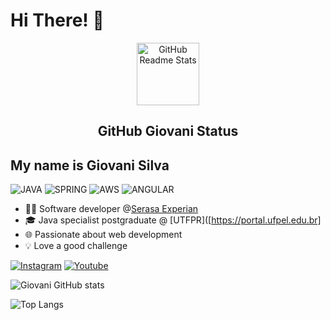 
 <h1>Hi There! 👋</h1> 
<p align="center">
 <img width="100px" src="https://res.cloudinary.com/anuraghazra/image/upload/v1594908242/logo_ccswme.svg" align="center" alt="GitHub Readme Stats" />
 <h2 align="center">GitHub Giovani Status</h2>

## My name is Giovani Silva
![JAVA](https://img.shields.io/badge/Java-ED8B00?style=for-the-badge&logo=openjdk&logoColor=white) ![SPRING](https://img.shields.io/badge/Spring-6DB33F?style=for-the-badge&logo=spring&logoColor=white) ![AWS](https://img.shields.io/badge/Amazon_AWS-232F3E?style=for-the-badge&logo=amazon-aws&logoColor=white) ![ANGULAR](https://img.shields.io/badge/Angular-DD0031?style=for-the-badge&logo=angular&logoColor=white)
- :technologist: Software developer @[Serasa Experian](https://www.serasaexperian.com.br/)
- 🎓 Java specialist postgraduate @ [UTFPR]([https://portal.ufpel.edu.br]
- 🌐 Passionate about web development
- 💡 Love a good challenge
 
[![Instagram](https://img.shields.io/badge/Instagram-E4405F?style=for-the-badge&logo=instagram&logoColor=white)](https://www.instagram.com/giovaniis_/)
[![Youtube](https://img.shields.io/badge/YouTube-FF0000?style=for-the-badge&logo=youtube&logoColor=white)](https://www.youtube.com/channel/UCs0M0yY3XXxyE-DDb-eCaEQ/)



![Giovani GitHub stats](https://github-readme-stats.vercel.app/api?username=giovani-silva1&show_icons=true&theme=radical)


![Top Langs](https://github-readme-stats.vercel.app/api/top-langs/?username=giovani-silva1)

